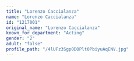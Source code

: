 ```yaml
---
title: "Lorenzo Caccialanza"
name: "Lorenzo Caccialanza"
id: "1217001"
original_name: "Lorenzo Caccialanza"
known_for_department: "Acting"
gender: "2"
adult: "false"
profile_path: "/4lUFz3Sgp0DOPlt0PbiyuAqENV.jpg"
---
```


